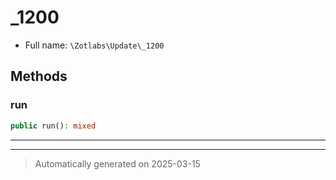 
# _1200





* Full name: `\Zotlabs\Update\_1200`




## Methods


### run



```php
public run(): mixed
```












***


***
> Automatically generated on 2025-03-15
